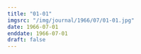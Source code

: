 ```yaml
---
title: "01-01"
imgsrc: "/img/journal/1966/07/01-01.jpg"
date: 1966-07-01
enddate: 1966-07-01
draft: false
---
```


<!-- fix pre-formatted input -->
